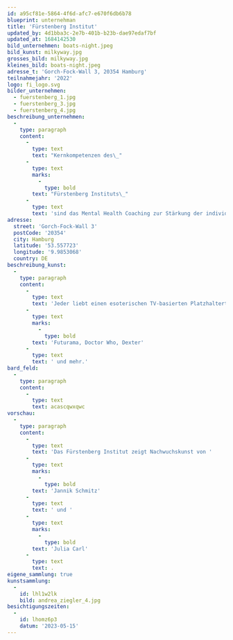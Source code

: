 ```yaml
---
id: a95cf81e-5864-4f6d-afc7-e670f6db6b78
blueprint: unternehman
title: 'Fürstenberg Institut'
updated_by: 4d1bba3c-2e7b-401b-b23b-dae97edaf7bf
updated_at: 1684142530
bild_unternehmen: boats-night.jpeg
bild_kunst: milkyway.jpg
grosses_bild: milkyway.jpg
kleines_bild: boats-night.jpeg
adresse_t: 'Gorch-Fock-Wall 3, 20354 Hamburg'
teilnahmejahr: '2022'
logo: fi_logo.svg
bilder_unternehmen:
  - fuerstenberg_1.jpg
  - fuerstenberg_3.jpg
  - fuerstenberg_4.jpg
beschreibung_unternehmen:
  -
    type: paragraph
    content:
      -
        type: text
        text: "Kernkompetenzen des\_"
      -
        type: text
        marks:
          -
            type: bold
        text: "Fürstenberg Instituts\_"
      -
        type: text
        text: 'sind das Mental Health Coaching zur Stärkung der individuellen, psychischen Gesundheit sowie das Corporate Health Consulting, welches die Etablierung gesunder Rahmenbedingungen für ein effizientes und zukunftsfähiges Arbeiten zum Ziel hat. Ergänzt wird das Portfolio des Fürstenberg Instituts durch den Bereich Health & Safety, der zeitgemäßen Arbeits- und Gesundheitsschutz bietet.'
adresse:
  street: 'Gorch-Fock-Wall 3'
  postCode: '20354'
  city: Hamburg
  latitude: '53.557723'
  longitude: '9.9853068'
  country: DE
beschreibung_kunst:
  -
    type: paragraph
    content:
      -
        type: text
        text: 'Jeder liebt einen esoterischen TV-basierten Platzhaltertext. Generieren Sie Lorem Ipsum aus beliebten TV-Shows wie '
      -
        type: text
        marks:
          -
            type: bold
        text: 'Futurama, Doctor Who, Dexter'
      -
        type: text
        text: ' und mehr.'
bard_feld:
  -
    type: paragraph
    content:
      -
        type: text
        text: acascqwxqwc
vorschau:
  -
    type: paragraph
    content:
      -
        type: text
        text: 'Das Fürstenberg Institut zeigt Nachwuchskunst von '
      -
        type: text
        marks:
          -
            type: bold
        text: 'Jannik Schmitz'
      -
        type: text
        text: ' und '
      -
        type: text
        marks:
          -
            type: bold
        text: 'Julia Carl'
      -
        type: text
        text: .
eigene_sammlung: true
kunstsammlung:
  -
    id: lhl1w2lk
    bild: andrea_ziegler_4.jpg
besichtigungszeiten:
  -
    id: lhomz6p3
    datum: '2023-05-15'
---
```

